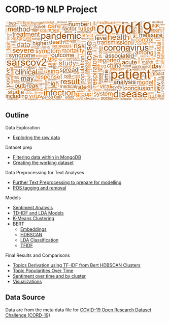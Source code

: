 # CORD-19 NLP Project

![](wordcloud.png)

## Outline

Data Exploration
 - [Exploring the raw data](Code/COVID_Pubs_Wk_4.ipynb)

Dataset prep 
 - [Filtering data within in MongoDB](Code/MongoDB_Initial_Cleaning.ipynb)
 - [Creating the working dataset](Code/Lesson6_Assigment_Amit_1001.ipynb)

Data Preprocessing for Text Analyses
 - [Further Text Preprocessing to prepare for modelling](Code/wk8_Preprocess_Text.ipynb)
 - [POS tagging and removal](Code/wk10_Final.py)

Models
 - [Sentiment Analysis](Code/Initial_Sentiment_Analyses.ipynb)
 - [TD-IDF and LDA Models](Code/LDA_abstract_final.ipynb)
 - [K-Means Clustering](Code/Important_words_clustering_K_Means_Amit.ipynb)
 - BERT
   - [Embeddings](Code/embeddings.py)
   - [HDBSCAN](Code/hdbscan.py)
   - [LDA Classification](Code/classLDA_full.py)
   - [TFIDF](Code/classTFIDF.py)

Final Results and Comparisons
 - [Topics Derivation using TF-IDF from Bert HDBSCAN Clusters](Code/Topics_Derivation_using_TFIDF_from_Bert_HDBSCAN_Clusters.ipynb)
 - [Topic Popularities Over Time](Code/Wk12_Temporal_ClusterAnalysis.ipynb)
 - [Sentiment over time and by cluster](Code/Sentiment_vs_Time.ipynb)
 - [Visualizations](Code/Visuals)

## Data Source
Data are from the meta data file for [COVID-19 Open Research Dataset Challenge (CORD-19)](https://www.kaggle.com/allen-institute-for-ai/CORD-19-research-challenge?select=metadata.csv)
